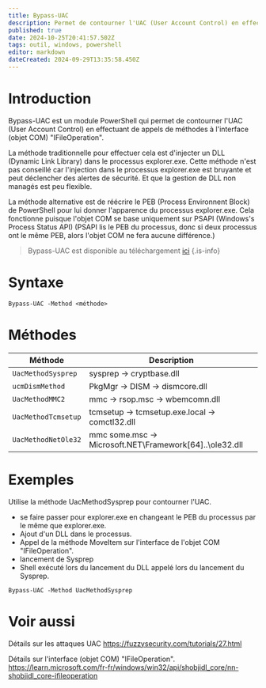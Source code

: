 ```yaml
---
title: Bypass-UAC
description: Permet de contourner l'UAC (User Account Control) en effectuant de appels de méthodes à l'interface (objet COM) "IFileOperation".
published: true
date: 2024-10-25T20:41:57.502Z
tags: outil, windows, powershell
editor: markdown
dateCreated: 2024-09-29T13:35:58.450Z
---
```


# Introduction

Bypass-UAC est un module PowerShell qui permet de contourner l'UAC (User Account Control) en effectuant de appels de méthodes à l'interface (objet COM) "IFileOperation".

La méthode traditionnelle pour effectuer cela est d'injecter un DLL (Dynamic Link Library) dans le processus explorer.exe. Cette méthode n'est pas conseillé car l'injection dans le processus explorer.exe est bruyante et peut déclencher des alertes de sécurité. Et que la gestion de DLL non managés est peu flexible.

La méthode alternative est de réécrire le PEB (Process Environnent Block) de PowerShell pour lui donner l'apparence du processus explorer.exe. Cela fonctionne puisque l'objet COM se base uniquement sur PSAPI (Windows's Process Status API) (PSAPI lis le PEB du processus, donc si deux processus ont le même PEB, alors l'objet COM ne fera aucune différence.)

> Bypass-UAC est disponible au téléchargement [ici](https://github.com/FuzzySecurity/PowerShell-Suite/tree/master/Bypass-UAC)
> {.is-info}

# Syntaxe

`Bypass-UAC -Method <méthode>`

# Méthodes

| Méthode             | Description                                             |
| ------------------- | ------------------------------------------------------- |
| `UacMethodSysprep`  | sysprep -> cryptbase.dll                                |
| `ucmDismMethod`     | PkgMgr -> DISM -> dismcore.dll                          |
| `UacMethodMMC2`     | mmc -> rsop.msc -> wbemcomn.dll                         |
| `UacMethodTcmsetup` | tcmsetup -> tcmsetup.exe.local -> comctl32.dll          |
| `UacMethodNetOle32` | mmc some.msc -> Microsoft.NET\Framework[64]..\ole32.dll |

# Exemples

Utilise la méthode UacMethodSysprep pour contourner l'UAC.

- se faire passer pour explorer.exe en changeant le PEB du processus par le même que explorer.exe.
- Ajout d'un DLL dans le processus.
- Appel de la méthode MoveItem sur l'interface de l'objet COM "IFileOperation".
- lancement de Sysprep
- Shell exécuté lors du lancement du DLL appelé lors du lancement du Sysprep.

`Bypass-UAC -Method UacMethodSysprep`

# Voir aussi

Détails sur les attaques UAC
https://fuzzysecurity.com/tutorials/27.html

Détails sur l'interface (objet COM) "IFileOperation".
https://learn.microsoft.com/fr-fr/windows/win32/api/shobjidl_core/nn-shobjidl_core-ifileoperation
